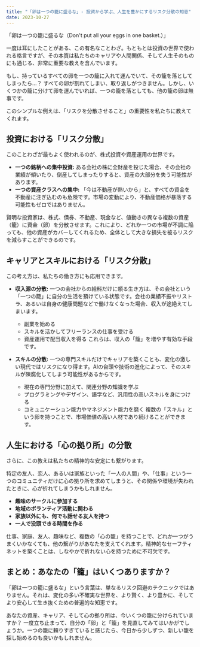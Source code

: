 ```yaml
---
title: "「卵は一つの籠に盛るな」- 投資から学ぶ、人生を豊かにするリスク分散の知恵"
date: 2023-10-27
---
```


「卵は一つの籠に盛るな（Don't put all your eggs in one basket.）」

一度は耳にしたことがある、この有名なことわざ。もともとは投資の世界で使われる格言ですが、その本質は私たちのキャリアや人間関係、そして人生そのものにも通じる、非常に重要な教えを含んでいます。

もし、持っているすべての卵を一つの籠に入れて運んでいて、その籠を落としてしまったら…？ すべての卵が割れてしまい、取り返しがつきません。しかし、いくつかの籠に分けて卵を運んでいれば、一つの籠を落としても、他の籠の卵は無事です。

このシンプルな例えは、「リスクを分散させること」の重要性を私たちに教えてくれます。

## 投資における「リスク分散」

このことわざが最もよく使われるのが、株式投資や資産運用の世界です。

*   **一つの銘柄への集中投資:** ある会社の株に全財産を投じた場合、その会社の業績が傾いたり、倒産してしまったりすると、資産の大部分を失う可能性があります。
*   **一つの資産クラスへの集中:** 「今は不動産が熱いから」と、すべての資金を不動産に注ぎ込むのも危険です。市場の変動により、不動産価格が暴落する可能性もゼロではありません。

賢明な投資家は、株式、債券、不動産、現金など、値動きの異なる複数の資産（籠）に資金（卵）を分散させます。これにより、どれか一つの市場が不調に陥っても、他の資産がカバーしてくれるため、全体として大きな損失を被るリスクを減らすことができるのです。

## キャリアとスキルにおける「リスク分散」

この考え方は、私たちの働き方にも応用できます。

*   **収入源の分散:** 一つの会社からの給料だけに頼る生き方は、その会社という「一つの籠」に自分の生活を預けている状態です。会社の業績不振やリストラ、あるいは自身の健康問題などで働けなくなった場合、収入が途絶えてしまいます。
    *   副業を始める
    *   スキルを活かしてフリーランスの仕事を受ける
    *   資産運用で配当収入を得る
    これらは、収入の「籠」を増やす有効な手段です。

*   **スキルの分散:** 一つの専門スキルだけでキャリアを築くことも、変化の激しい現代ではリスクになり得ます。AIの台頭や技術の進化によって、そのスキルが陳腐化してしまう可能性があるからです。
    *   現在の専門分野に加えて、関連分野の知識を学ぶ
    *   プログラミングやデザイン、語学など、汎用性の高いスキルを身につける
    *   コミュニケーション能力やマネジメント能力を磨く
    複数の「スキル」という卵を持つことで、市場価値の高い人材であり続けることができます。

## 人生における「心の拠り所」の分散

さらに、この教えは私たちの精神的な安定にも繋がります。

特定の友人、恋人、あるいは家族といった「一人の人間」や、「仕事」という一つのコミュニティだけに心の拠り所を求めてしまうと、その関係や環境が失われたときに、心が折れてしまうかもしれません。

*   **趣味のサークルに参加する**
*   **地域のボランティア活動に関わる**
*   **家族以外にも、何でも話せる友人を持つ**
*   **一人で没頭できる時間を作る**

仕事、家庭、友人、趣味など、複数の「心の籠」を持つことで、どれか一つがうまくいかなくても、他の繋がりがあなたを支えてくれます。精神的なセーフティネットを築くことは、しなやかで折れない心を持つために不可欠です。

## まとめ：あなたの「籠」はいくつありますか？

「卵は一つの籠に盛るな」という言葉は、単なるリスク回避のテクニックではありません。それは、変化の多い不確実な世界を、より賢く、より豊かに、そしてより安心して生き抜くための普遍的な知恵です。

あなたの資産、キャリア、そして心の拠り所は、今いくつの籠に分けられていますか？
一度立ち止まって、自分の「卵」と「籠」を見直してみてはいかがでしょうか。一つの籠に頼りすぎていると感じたら、今日から少しずつ、新しい籠を探し始めるのも良いかもしれません。
